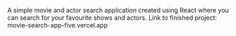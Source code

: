 A simple movie and actor search application created using React where you can search for your favourite shows and actors. 
Link to finished project: movie-search-app-five.vercel.app
